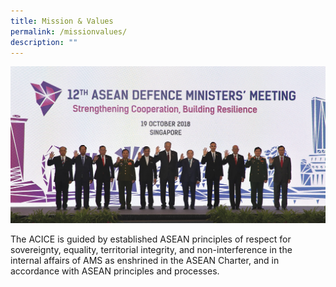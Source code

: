 ```yaml
---
title: Mission & Values
permalink: /missionvalues/
description: ""
---
```

![](/images/Feature%20ASEAN%20adopts%20worlds%20first%20multilateral%20air%20code_20181019-SMALL.jpg)

The ACICE is guided by established ASEAN principles of respect for sovereignty, equality, territorial integrity, and non-interference in the internal affairs of AMS as enshrined in the ASEAN Charter, and in accordance with ASEAN principles and processes.